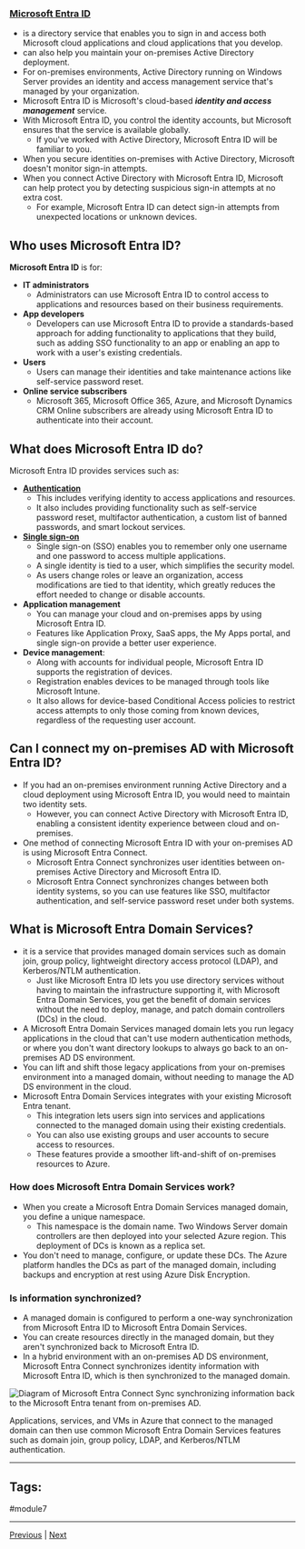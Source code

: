 ### [Microsoft Entra ID](terminologies#Microsoft-Entra-ID)
- is a directory service that enables you to sign in and access both Microsoft cloud applications and cloud applications that you develop. 
- can also help you maintain your on-premises Active Directory deployment.
- For on-premises environments, Active Directory running on Windows Server provides an identity and access management service that's managed by your organization. 
- Microsoft Entra ID is Microsoft's cloud-based ***identity and access management*** service. 
- With Microsoft Entra ID, you control the identity accounts, but Microsoft ensures that the service is available globally. 
	- If you've worked with Active Directory, Microsoft Entra ID will be familiar to you.
- When you secure identities on-premises with Active Directory, Microsoft doesn't monitor sign-in attempts. 
- When you connect Active Directory with Microsoft Entra ID, Microsoft can help protect you by detecting suspicious sign-in attempts at no extra cost. 
	- For example, Microsoft Entra ID can detect sign-in attempts from unexpected locations or unknown devices.

## Who uses Microsoft Entra ID?

**Microsoft Entra ID** is for:
- **IT administrators** 
	- Administrators can use Microsoft Entra ID to control access to applications and resources based on their business requirements.
- **App developers**
	- Developers can use Microsoft Entra ID to provide a standards-based approach for adding functionality to applications that they build, such as adding SSO functionality to an app or enabling an app to work with a user's existing credentials.
- **Users** 
	- Users can manage their identities and take maintenance actions like self-service password reset.
- **Online service subscribers**
	- Microsoft 365, Microsoft Office 365, Azure, and Microsoft Dynamics CRM Online subscribers are already using Microsoft Entra ID to authenticate into their account.

## What does Microsoft Entra ID do?

Microsoft Entra ID provides services such as:
- [**Authentication**](terminologies#Authentication)
	- This includes verifying identity to access applications and resources. 
	- It also includes providing functionality such as self-service password reset, multifactor authentication, a custom list of banned passwords, and smart lockout services.
- [**Single sign-on**](terminologies#SSA)
	- Single sign-on (SSO) enables you to remember only one username and one password to access multiple applications. 
	- A single identity is tied to a user, which simplifies the security model. 
	- As users change roles or leave an organization, access modifications are tied to that identity, which greatly reduces the effort needed to change or disable accounts.
- **Application management**
	- You can manage your cloud and on-premises apps by using Microsoft Entra ID. 
	- Features like Application Proxy, SaaS apps, the My Apps portal, and single sign-on provide a better user experience.
- **Device management**:
	- Along with accounts for individual people, Microsoft Entra ID supports the registration of devices. 
	- Registration enables devices to be managed through tools like Microsoft Intune. 
	- It also allows for device-based Conditional Access policies to restrict access attempts to only those coming from known devices, regardless of the requesting user account.

## Can I connect my on-premises AD with Microsoft Entra ID?

- If you had an on-premises environment running Active Directory and a cloud deployment using Microsoft Entra ID, you would need to maintain two identity sets. 
	- However, you can connect Active Directory with Microsoft Entra ID, enabling a consistent identity experience between cloud and on-premises.
- One method of connecting Microsoft Entra ID with your on-premises AD is using Microsoft Entra Connect. 
	- Microsoft Entra Connect synchronizes user identities between on-premises Active Directory and Microsoft Entra ID. 
	- Microsoft Entra Connect synchronizes changes between both identity systems, so you can use features like SSO, multifactor authentication, and self-service password reset under both systems.

## What is Microsoft Entra Domain Services?

- it is a service that provides managed domain services such as domain join, group policy, lightweight directory access protocol (LDAP), and Kerberos/NTLM authentication. 
	- Just like Microsoft Entra ID lets you use directory services without having to maintain the infrastructure supporting it, with Microsoft Entra Domain Services, you get the benefit of domain services without the need to deploy, manage, and patch domain controllers (DCs) in the cloud.
- A Microsoft Entra Domain Services managed domain lets you run legacy applications in the cloud that can't use modern authentication methods, or where you don't want directory lookups to always go back to an on-premises AD DS environment. 
- You can lift and shift those legacy applications from your on-premises environment into a managed domain, without needing to manage the AD DS environment in the cloud.
- Microsoft Entra Domain Services integrates with your existing Microsoft Entra tenant. 
	- This integration lets users sign into services and applications connected to the managed domain using their existing credentials. 
	- You can also use existing groups and user accounts to secure access to resources. 
	- These features provide a smoother lift-and-shift of on-premises resources to Azure.

### How does Microsoft Entra Domain Services work?

- When you create a Microsoft Entra Domain Services managed domain, you define a unique namespace. 
	- This namespace is the domain name. Two Windows Server domain controllers are then deployed into your selected Azure region. This deployment of DCs is known as a replica set.
- You don't need to manage, configure, or update these DCs. The Azure platform handles the DCs as part of the managed domain, including backups and encryption at rest using Azure Disk Encryption.

### Is information synchronized?

- A managed domain is configured to perform a one-way synchronization from Microsoft Entra ID to Microsoft Entra Domain Services. 
- You can create resources directly in the managed domain, but they aren't synchronized back to Microsoft Entra ID. 
- In a hybrid environment with an on-premises AD DS environment, Microsoft Entra Connect synchronizes identity information with Microsoft Entra ID, which is then synchronized to the managed domain.

![Diagram of Microsoft Entra Connect Sync synchronizing information back to the Microsoft Entra tenant from on-premises AD.](https://learn.microsoft.com/en-us/training/wwl-azure/describe-azure-identity-access-security/media/azure-active-directory-sync-topology-7359f2b8.png)

Applications, services, and VMs in Azure that connect to the managed domain can then use common Microsoft Entra Domain Services features such as domain join, group policy, LDAP, and Kerberos/NTLM authentication.



---
## Tags:
#module7 

---
[Previous](Intro-Describe-Azure-Identity-Access-and-Security) | [Next](Describe-Azure-Authentication-Methods.md)
